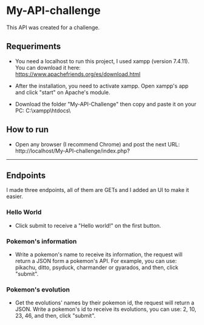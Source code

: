 # My-API-challenge

This API was created for a challenge.

## Requeriments

- You need a localhost to run this project, I used xampp (version 7.4.11). You can download it here:
https://www.apachefriends.org/es/download.html

- After the installation, you need to activate xampp. Open xampp's app and click "start" on Apache's module.

- Download the folder "My-API-Challenge" then copy and paste it on your PC: C:\xampp\htdocs\

## How to run

- Open any browser (I recommend Chrome) and post the next URL: http://localhost/My-API-challenge/index.php?

---

## Endpoints

I made three endpoints, all of them are GETs and I added an UI to make it easier.

### Hello World

- Click submit to receive a "Hello world!" on the first button.

### Pokemon's information

- Write a pokemon's name to receive its information, the request will return a JSON form a pokemon's API. For example, you can use: pikachu, ditto, psyduck, charmander or gyarados, and then, click "submit".

### Pokemon's evolution

- Get the evolutions' names by their pokemon id, the request will return a JSON. Write a pokemon's id to receive its evolutions, you can use:
2, 10, 23, 46, and then, click "submit".
